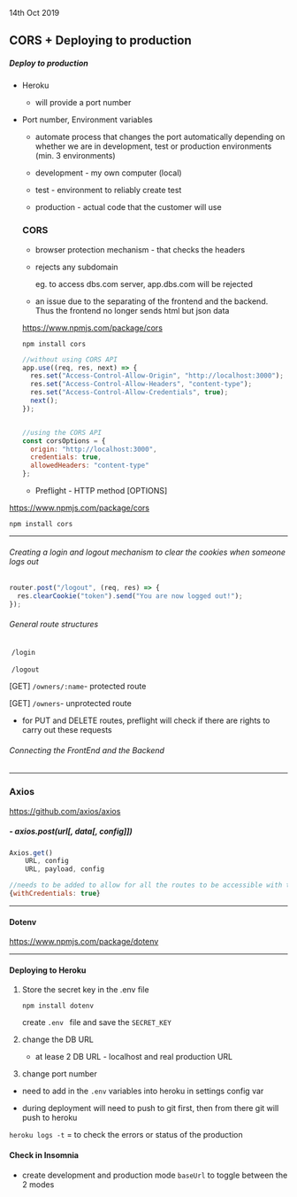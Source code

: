 14th Oct 2019

## CORS + Deploying to production

##### Deploy to production 

- Heroku 

  - will provide a port number

- Port number, Environment variables  

  - automate process that changes the port automatically depending on whether we are in development, test or production environments (min. 3 environments)

  - development - my own computer (local) 

  - test - environment to reliably create test 

  - production - actual code that the customer will use 

    

  ### CORS

  - browser protection mechanism - that checks the headers

  - rejects any subdomain

    eg. to access dbs.com server, app.dbs.com will be rejected

  - an issue due to the separating of the frontend and the backend. Thus the frontend no longer sends html but json data

  

  https://www.npmjs.com/package/cors

  `npm install cors`

  ```js
  //without using CORS API
  app.use((req, res, next) => {
    res.set("Access-Control-Allow-Origin", "http://localhost:3000");
    res.set("Access-Control-Allow-Headers", "content-type");
    res.set("Access-Control-Allow-Credentials", true);
    next();
  });
  
  
  //using the CORS API
  const corsOptions = {
    origin: "http://localhost:3000",
    credentials: true,
    allowedHeaders: "content-type"
  };
  ```

  - Preflight - HTTP method [OPTIONS]



https://www.npmjs.com/package/cors

`npm install cors`

----------------------------------

###### Creating a login and logout mechanism to clear the cookies when someone logs out 

```js
router.post("/logout", (req, res) => {
  res.clearCookie("token").send("You are now logged out!");
});
```



###### General route structures

​			`/login`

​			`/logout`

[GET]  `/owners/:name`- protected route

[GET]   `/owners`- unprotected route



- for PUT and DELETE routes, preflight will check if there are rights to carry out these requests



###### Connecting the FrontEnd and the Backend



----------------

### Axios

https://github.com/axios/axios

##### - axios.post(url[, data[, config]])

```js
Axios.get()
	URL, config
	URL, payload, config 

//needs to be added to allow for all the routes to be accessible with the cookie
{withCredentials: true}
```

------------------

#### Dotenv

https://www.npmjs.com/package/dotenv



----------------------



#### Deploying to Heroku

1. Store the secret key in the .env file

   `npm install dotenv`

   create `.env ` file and save the `SECRET_KEY`

   

2. change the DB URL

   - at lease 2 DB URL - localhost and real production URL



3. change port number



- need to add in the `.env` variables into heroku in settings config var

- during deployment will need to push to git first, then from there git will push to heroku

`heroku logs -t` = to check the errors or status of the production

#### Check in Insomnia

- create development and production mode `baseUrl` to toggle between the 2 modes 